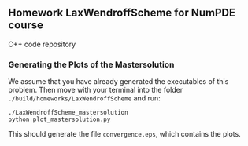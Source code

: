 ## Homework LaxWendroffScheme for NumPDE course

C++ code repository

### Generating the Plots of the Mastersolution

We assume that you have already generated the executables of this problem.
Then move with your terminal into the folder `./build/homeworks/LaxWendroffScheme` and run:

```
./LaxWendroffScheme_mastersolution
python plot_mastersolution.py
```

This should generate the file `convergence.eps`, which contains the plots.
